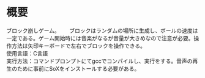# 概要
ブロック崩しゲーム。　　
ブロックはランダムの場所に生成し、ボールの速度は一定である。ゲーム開始時には音楽がなるが音量が大きめなので注意が必要。操作方法は矢印キーボードで左右でブロックを操作できる。    
使用言語：C言語  
実行方法：コマンドプロンプトにてgccでコンパイルし、実行をする。音声の再生のために事前にSoXをインストールする必要がある。
